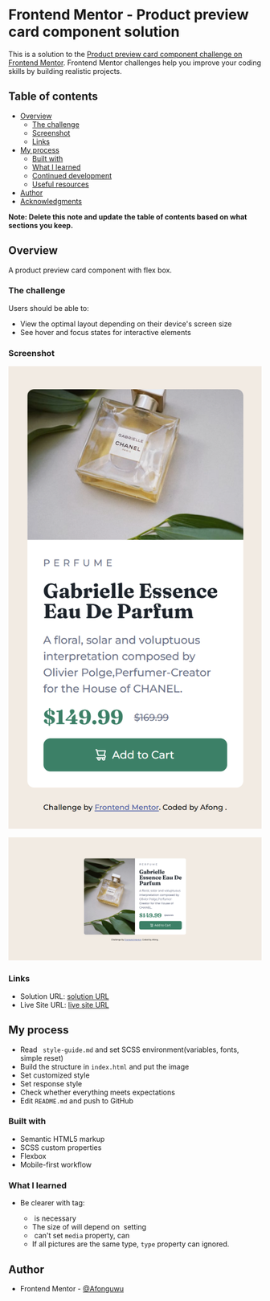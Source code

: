 # Frontend Mentor - Product preview card component solution

This is a solution to the [Product preview card component challenge on Frontend Mentor](https://www.frontendmentor.io/challenges/product-preview-card-component-GO7UmttRfa). Frontend Mentor challenges help you improve your coding skills by building realistic projects.

## Table of contents

- [Overview](#overview)
  - [The challenge](#the-challenge)
  - [Screenshot](#screenshot)
  - [Links](#links)
- [My process](#my-process)
  - [Built with](#built-with)
  - [What I learned](#what-i-learned)
  - [Continued development](#continued-development)
  - [Useful resources](#useful-resources)
- [Author](#author)
- [Acknowledgments](#acknowledgments)

**Note: Delete this note and update the table of contents based on what sections you keep.**

## Overview

A product preview card component with flex box.

### The challenge

Users should be able to:

- View the optimal layout depending on their device's screen size
- See hover and focus states for interactive elements

### Screenshot

![mobile](images/product-preview-card-mobile.png)

![desktop](images/product-preview-card-desktop.png)

### Links

- Solution URL: [solution URL](https://github.com/Afonguwu/Frontend-Mentor-Practice/tree/master/product-preview-card-component-main)
- Live Site URL: [live site URL](https://afonguwu.github.io/Frontend-Mentor-Practice/product-preview-card-component-main/index.html)

## My process

- Read ` style-guide.md` and set SCSS environment(variables, fonts, simple reset)
- Build the structure in `index.html` and put the image
- Set customized style
- Set response style
- Check whether everything meets expectations
- Edit `README.md` and push to GitHub

### Built with

- Semantic HTML5 markup
- SCSS custom properties
- Flexbox
- Mobile-first workflow

### What I learned

- Be clearer with <picture> tag:
  - <img> is necessary
  - The size of <source> will depend on <img> setting
  - <img> can't set `media` property,<source> can
  - If all pictures are the same type, `type` property can ignored.

## Author

- Frontend Mentor - [@Afonguwu](https://www.frontendmentor.io/profile/Afonguwu)
